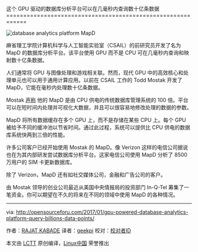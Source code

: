 这个 GPU 驱动的数据库分析平台可以在几毫秒内查询数十亿条数据
============================================================ 

 ![database analytics platform MapD](http://i0.wp.com/opensourceforu.com/wp-content/uploads/2015/03/Database-Backup1.jpg?resize=750%2C525) 


麻省理工学院计算机科学与人工智能实验室（CSAIL）的前研究员开发了名为 MapD 的数据库分析平台。该平台使用 GPU 而不是 CPU 可在几毫秒内查询和映射数十亿条数据。

人们通常将 GPU 与图像处理和游戏相关联。然而，现代 GPU 中的高效核心和处理单元也可以用于通用计算应用。以前在 CSAIL 工作的 Todd Mostak 开发了 MapD，它能在毫秒内处理数十亿条数据。

Mostak [声称][5] 他的 MapD 是由 CPU 供电的传统数据库管理系统的 100 倍。平台可以在短时间内处理并可视化大数据，并且可以很容易地修改处理的数据的参数。

MapD 将所有数据缓存在多个 GPU 上，而不是存储在某些 CPU 上。每个 GPU 被给予不同的缓冲池以节省时间。通过此过程，系统可以提供比 CPU 供电的数据库系统快两到三倍的性能。

许多公司客户已经开始使用 Mostak 的 MapD。像 Verizon 这样的电信公司据说也在为其内部研发尝试数据库分析平台。这家电信公司使用 MapD 分析了 8500 万用户的 SIM 卡更新数据库。

除了 Verizon，MapD 还有如社交媒体公司，金融和广告公司的客户。

由 Mostak 领导的创业公司最近从美国中央情报局的投资部门 In-Q-Tel 筹集了一笔资金。你可以期望在不久的将来在不同的领域中使用 MapD 的各种情况。

--------------------------------------------------------------------------------

via: http://opensourceforu.com/2017/01/gpu-powered-database-analytics-platform-query-billions-data-points/

作者：[RAJAT KABADE][a]
译者：[geekpi](https://github.com/geekpi)
校对：[校对者ID](https://github.com/校对者ID)

本文由 [LCTT](https://github.com/LCTT/TranslateProject) 原创编译，[Linux中国](https://linux.cn/) 荣誉推出

[a]:
[1]:https://twitter.com/home?status=This%20GPU-powered%20database%20analytics%20platform%20can%20query%20billions%20of%20data%20points%20in%20milliseconds+http://opensourceforu.com/2017/01/gpu-powered-database-analytics-platform-query-billions-data-points/
[2]:https://plus.google.com/share?url=http://opensourceforu.com/2017/01/gpu-powered-database-analytics-platform-query-billions-data-points/
[3]:http://pinterest.com/pin/create/button/?url=http://opensourceforu.com/2017/01/gpu-powered-database-analytics-platform-query-billions-data-points/&media=http://opensourceforu.com/wp-content/uploads/2015/03/Database-Backup1.jpg&description=This%20GPU-powered%20database%20analytics%20platform%20can%20query%20billions%20of%20data%20points%20in%20milliseconds
[4]:https://www.tumblr.com/widgets/share/tool?shareSource=legacy&canonicalUrl=&url=http%3A%2F%2Fopensourceforu.com%2F2017%2F01%2Fgpu-powered-database-analytics-platform-query-billions-data-points%2F&posttype=link&title=This+GPU-powered+database+analytics+platform+can+query+billions+of+data+points+in+milliseconds&content=
[5]:http://news.mit.edu/2017/startup-mapd-fast-big-data-mapping-0111
